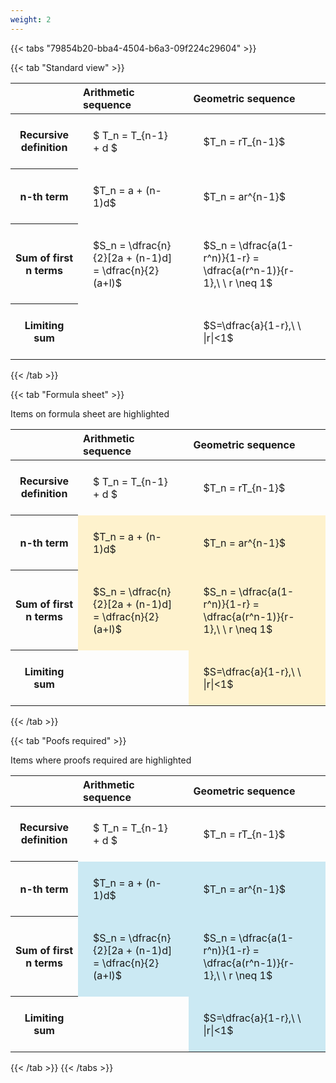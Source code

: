 ```yaml
---
weight: 2
---
```


{{< tabs "79854b20-bba4-4504-b6a3-09f224c29604" >}}

{{< tab "Standard view" >}}

<style type="text/css">
#T_2561a th.col_heading {
  text-align: left;
  font-size: 1em;
}
#T_2561a td {
  text-align: left;
  font-size: 1em;
  padding: 1.5em;
}
</style>
<table id="T_2561a">
  <thead>
    <tr>
      <th class="blank level0" >&nbsp;</th>
      <th id="T_2561a_level0_col0" class="col_heading level0 col0" >Arithmetic sequence</th>
      <th id="T_2561a_level0_col1" class="col_heading level0 col1" >Geometric sequence</th>
    </tr>
  </thead>
  <tbody>
    <tr>
      <th id="T_2561a_level0_row0" class="row_heading level0 row0" >Recursive definition</th>
      <td id="T_2561a_row0_col0" class="data row0 col0" >$ T_n = T_{n-1} + d $</td>
      <td id="T_2561a_row0_col1" class="data row0 col1" >$T_n = rT_{n-1}$</td>
    </tr>
    <tr>
      <th id="T_2561a_level0_row1" class="row_heading level0 row1" >n-th term</th>
      <td id="T_2561a_row1_col0" class="data row1 col0" >$T_n = a + (n-1)d$</td>
      <td id="T_2561a_row1_col1" class="data row1 col1" >$T_n = ar^{n-1}$</td>
    </tr>
    <tr>
      <th id="T_2561a_level0_row2" class="row_heading level0 row2" >Sum of first n terms</th>
      <td id="T_2561a_row2_col0" class="data row2 col0" >$S_n = \dfrac{n}{2}[2a + (n-1)d] = \dfrac{n}{2}(a+l)$</td>
      <td id="T_2561a_row2_col1" class="data row2 col1" >$S_n = \dfrac{a(1-r^n)}{1-r} = \dfrac{a(r^n-1)}{r-1},\ \  r \neq 1$</td>
    </tr>
    <tr>
      <th id="T_2561a_level0_row3" class="row_heading level0 row3" >Limiting sum</th>
      <td id="T_2561a_row3_col0" class="data row3 col0" ></td>
      <td id="T_2561a_row3_col1" class="data row3 col1" >$S=\dfrac{a}{1-r},\ \ |r|<1$</td>
    </tr>
  </tbody>
</table>
{{< /tab >}}

{{< tab "Formula sheet" >}}

Items on formula sheet are highlighted 
<br>
<style type="text/css">
#T_cea9f th.col_heading {
  text-align: left;
  font-size: 1em;
}
#T_cea9f td {
  text-align: left;
  font-size: 1em;
  padding: 1.5em;
}
#T_cea9f_row0_col0, #T_cea9f_row0_col1, #T_cea9f_row3_col0 {
  background-color: rgba(0,0,0,0);
}
#T_cea9f_row1_col0, #T_cea9f_row1_col1, #T_cea9f_row2_col0, #T_cea9f_row2_col1, #T_cea9f_row3_col1 {
  background-color: rgba(255,194,10, 0.2);
}
</style>
<table id="T_cea9f">
  <thead>
    <tr>
      <th class="blank level0" >&nbsp;</th>
      <th id="T_cea9f_level0_col0" class="col_heading level0 col0" >Arithmetic sequence</th>
      <th id="T_cea9f_level0_col1" class="col_heading level0 col1" >Geometric sequence</th>
    </tr>
  </thead>
  <tbody>
    <tr>
      <th id="T_cea9f_level0_row0" class="row_heading level0 row0" >Recursive definition</th>
      <td id="T_cea9f_row0_col0" class="data row0 col0" >$ T_n = T_{n-1} + d $</td>
      <td id="T_cea9f_row0_col1" class="data row0 col1" >$T_n = rT_{n-1}$</td>
    </tr>
    <tr>
      <th id="T_cea9f_level0_row1" class="row_heading level0 row1" >n-th term</th>
      <td id="T_cea9f_row1_col0" class="data row1 col0" >$T_n = a + (n-1)d$</td>
      <td id="T_cea9f_row1_col1" class="data row1 col1" >$T_n = ar^{n-1}$</td>
    </tr>
    <tr>
      <th id="T_cea9f_level0_row2" class="row_heading level0 row2" >Sum of first n terms</th>
      <td id="T_cea9f_row2_col0" class="data row2 col0" >$S_n = \dfrac{n}{2}[2a + (n-1)d] = \dfrac{n}{2}(a+l)$</td>
      <td id="T_cea9f_row2_col1" class="data row2 col1" >$S_n = \dfrac{a(1-r^n)}{1-r} = \dfrac{a(r^n-1)}{r-1},\ \  r \neq 1$</td>
    </tr>
    <tr>
      <th id="T_cea9f_level0_row3" class="row_heading level0 row3" >Limiting sum</th>
      <td id="T_cea9f_row3_col0" class="data row3 col0" ></td>
      <td id="T_cea9f_row3_col1" class="data row3 col1" >$S=\dfrac{a}{1-r},\ \ |r|<1$</td>
    </tr>
  </tbody>
</table>
{{< /tab >}}

{{< tab "Poofs required" >}}

Items where proofs required are highlighted 
<br>
<style type="text/css">
#T_9eb18 th.col_heading {
  text-align: left;
  font-size: 1em;
}
#T_9eb18 td {
  text-align: left;
  font-size: 1em;
  padding: 1.5em;
}
#T_9eb18_row0_col0, #T_9eb18_row0_col1, #T_9eb18_row3_col0 {
  background-color: rgba(0,0,0,0);
}
#T_9eb18_row1_col0, #T_9eb18_row1_col1, #T_9eb18_row2_col0, #T_9eb18_row2_col1, #T_9eb18_row3_col1 {
  background-color: rgba(0,150,200, 0.2);
}
</style>
<table id="T_9eb18">
  <thead>
    <tr>
      <th class="blank level0" >&nbsp;</th>
      <th id="T_9eb18_level0_col0" class="col_heading level0 col0" >Arithmetic sequence</th>
      <th id="T_9eb18_level0_col1" class="col_heading level0 col1" >Geometric sequence</th>
    </tr>
  </thead>
  <tbody>
    <tr>
      <th id="T_9eb18_level0_row0" class="row_heading level0 row0" >Recursive definition</th>
      <td id="T_9eb18_row0_col0" class="data row0 col0" >$ T_n = T_{n-1} + d $</td>
      <td id="T_9eb18_row0_col1" class="data row0 col1" >$T_n = rT_{n-1}$</td>
    </tr>
    <tr>
      <th id="T_9eb18_level0_row1" class="row_heading level0 row1" >n-th term</th>
      <td id="T_9eb18_row1_col0" class="data row1 col0" >$T_n = a + (n-1)d$</td>
      <td id="T_9eb18_row1_col1" class="data row1 col1" >$T_n = ar^{n-1}$</td>
    </tr>
    <tr>
      <th id="T_9eb18_level0_row2" class="row_heading level0 row2" >Sum of first n terms</th>
      <td id="T_9eb18_row2_col0" class="data row2 col0" >$S_n = \dfrac{n}{2}[2a + (n-1)d] = \dfrac{n}{2}(a+l)$</td>
      <td id="T_9eb18_row2_col1" class="data row2 col1" >$S_n = \dfrac{a(1-r^n)}{1-r} = \dfrac{a(r^n-1)}{r-1},\ \  r \neq 1$</td>
    </tr>
    <tr>
      <th id="T_9eb18_level0_row3" class="row_heading level0 row3" >Limiting sum</th>
      <td id="T_9eb18_row3_col0" class="data row3 col0" ></td>
      <td id="T_9eb18_row3_col1" class="data row3 col1" >$S=\dfrac{a}{1-r},\ \ |r|<1$</td>
    </tr>
  </tbody>
</table>
{{< /tab >}}
{{< /tabs >}}